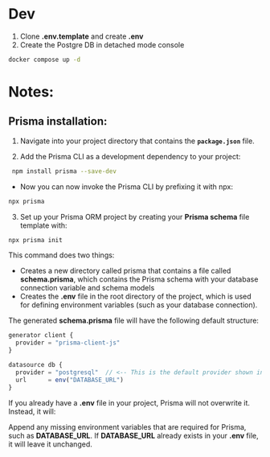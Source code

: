 # Dev

1. Clone **.env.template** and create **.env**
2. Create the Postgre DB in detached mode console

```bash
docker compose up -d
```

# Notes:

## Prisma installation:

1. Navigate into your project directory that contains the **`package.json`** file.

2. Add the Prisma CLI as a development dependency to your project:

```bash
 npm install prisma --save-dev

```

- Now you can now invoke the Prisma CLI by prefixing it with npx:

```bash
npx prisma
```

3. Set up your Prisma ORM project by creating your **Prisma schema** file template with:

```bash
npx prisma init
```

This command does two things:

- Creates a new directory called prisma that contains a file called **schema.prisma**, which contains the Prisma schema with your database connection variable and schema models
- Creates the **.env** file in the root directory of the project, which is used for defining environment variables (such as your database connection).

The generated **schema.prisma** file will have the following default structure:

```Typescript
generator client {
  provider = "prisma-client-js"
}

datasource db {
  provider = "postgresql"  // <-- This is the default provider shown in the docs, but you can change it
  url      = env("DATABASE_URL")
}
```

If you already have a **.env** file in your project, Prisma will not overwrite it. Instead, it will:

Append any missing environment variables that are required for Prisma, such as **DATABASE_URL**.
If **DATABASE_URL** already exists in your **.env** file, it will leave it unchanged.
